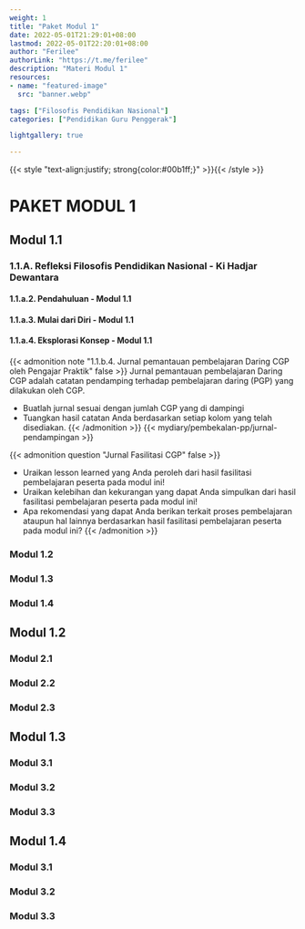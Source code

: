 ```yaml
---
weight: 1
title: "Paket Modul 1"
date: 2022-05-01T21:29:01+08:00
lastmod: 2022-05-01T22:20:01+08:00
author: "Ferilee"
authorLink: "https://t.me/ferilee"
description: "Materi Modul 1"
resources:
- name: "featured-image"
  src: "banner.webp"

tags: ["Filosofis Pendidikan Nasional"]
categories: ["Pendidikan Guru Penggerak"]

lightgallery: true

---
```

{{< style "text-align:justify; strong{color:#00b1ff;}" >}}{{< /style >}}

# PAKET MODUL 1

## Modul 1.1
### 1.1.A. Refleksi Filosofis Pendidikan Nasional - Ki Hadjar Dewantara
#### 1.1.a.2. Pendahuluan - Modul 1.1
#### 1.1.a.3. Mulai dari Diri - Modul 1.1
#### 1.1.a.4. Eksplorasi Konsep - Modul 1.1
####
####
#### 
{{< admonition note "1.1.b.4. Jurnal pemantauan pembelajaran Daring CGP oleh Pengajar Praktik" false >}}
Jurnal pemantauan pembelajaran Daring CGP adalah catatan pendamping terhadap pembelajaran daring (PGP) yang dilakukan oleh CGP.

* Buatlah jurnal sesuai dengan jumlah CGP yang di dampingi
* Tuangkan hasil catatan Anda berdasarkan setiap kolom yang telah disediakan.
{{< /admonition >}}
{{< mydiary/pembekalan-pp/jurnal-pendampingan >}}

{{< admonition question "Jurnal Fasilitasi CGP" false >}}
* Uraikan lesson learned  yang Anda peroleh dari hasil fasilitasi pembelajaran peserta pada modul ini!
* Uraikan kelebihan dan kekurangan yang dapat Anda simpulkan dari hasil fasilitasi pembelajaran peserta pada modul ini!
* Apa rekomendasi yang dapat Anda berikan terkait proses pembelajaran ataupun hal lainnya berdasarkan hasil fasilitasi pembelajaran peserta pada modul ini?
{{< /admonition >}}


### Modul 1.2
### Modul 1.3
### Modul 1.4

## Modul 1.2
### Modul 2.1
### Modul 2.2
### Modul 2.3

## Modul 1.3
### Modul 3.1
### Modul 3.2
### Modul 3.3

## Modul 1.4
### Modul 3.1
### Modul 3.2
### Modul 3.3

